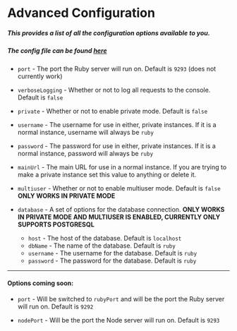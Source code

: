# Advanced Configuration

##### This provides a list of all the configuration options available to you.
##### The config file can be found [here](../config/settings.example.yml)

- `port` -  The port the Ruby server will run on. Default is `9293` (does not currently work)

- `verboseLogging` - Whether or not to log all requests to the console. Default is `false`

- `private` - Whether or not to enable private mode. Default is `false`

- `username` - The username for use in either, private instances. If it is a normal instance, username will always be `ruby`

- `password` - The password for use in either, private instances. If it is a normal instance, password will always be `ruby`

- `mainUrl` - The main URL for use in a normal instance. If you are trying to make a private instance set this value to anything or delete it.

- `multiuser` - Whether or not to enable multiuser mode. Default is `false` **ONLY WORKS IN PRIVATE MODE**

- `database` - A set of options for the database connection. **ONLY WORKS IN PRIVATE MODE AND MULTIUSER IS ENABLED, CURRENTLY ONLY SUPPORTS POSTGRESQL**
    - `host` - The host of the database. Default is `localhost`
    - `dbName` - The name of the database. Default is `ruby`
    - `username` - The username for the database. Default is `ruby`
    - `password` - The password for the database. Default is `ruby`

---
#### Options coming soon:
- `port` - Will be switched to `rubyPort` and will be the port the Ruby server will run on. Default is `9292`

- `nodePort` - Will be the port the Node server will run on. Default is `9293`
